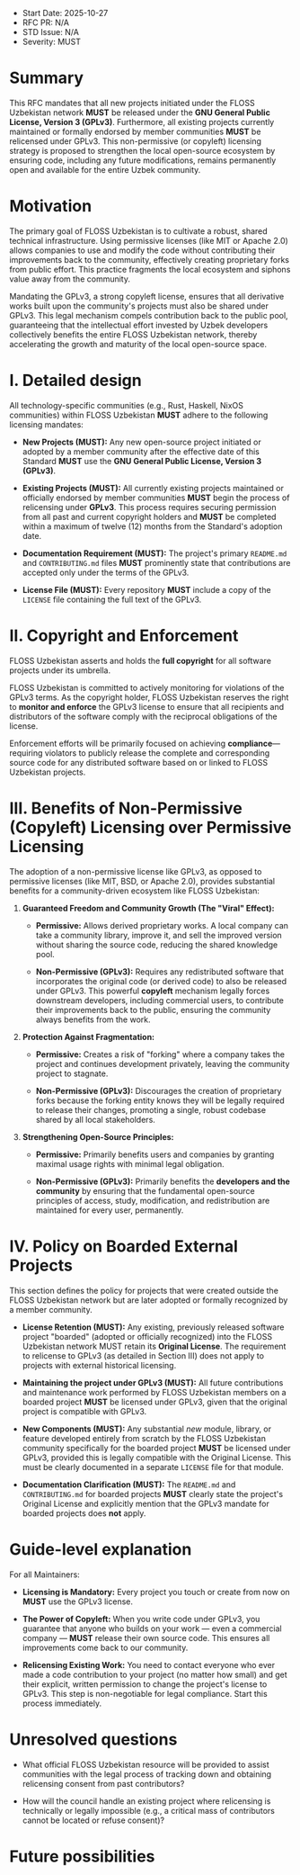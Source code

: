 - Start Date: 2025-10-27
- RFC PR: N/A
- STD Issue: N/A
- Severity: MUST

# Summary

This RFC mandates that all new projects initiated under the FLOSS Uzbekistan
network **MUST** be released under the **GNU General Public License,
Version 3 (GPLv3)**. Furthermore, all existing projects currently maintained
or formally endorsed by member communities **MUST** be relicensed under
GPLv3. This non-permissive (or copyleft) licensing strategy is proposed to
strengthen the local open-source ecosystem by ensuring code, including any
future modifications, remains permanently open and available for the entire
Uzbek community.

# Motivation

The primary goal of FLOSS Uzbekistan is to cultivate a robust, shared
technical infrastructure. Using permissive licenses (like MIT or Apache
2.0) allows companies to use and modify the code without contributing their
improvements back to the community, effectively creating proprietary forks
from public effort. This practice fragments the local ecosystem and siphons
value away from the community.

Mandating the GPLv3, a strong copyleft license, ensures that all derivative
works built upon the community's projects must also be shared under GPLv3. This
legal mechanism compels contribution back to the public pool, guaranteeing that
the intellectual effort invested by Uzbek developers collectively benefits
the entire FLOSS Uzbekistan network, thereby accelerating the growth and
maturity of the local open-source space.

# I. Detailed design

All technology-specific communities (e.g., Rust, Haskell, NixOS communities)
within FLOSS Uzbekistan **MUST** adhere to the following licensing mandates:

- **New Projects (MUST):** Any new open-source project initiated or adopted
by a member community after the effective date of this Standard **MUST**
use the **GNU General Public License, Version 3 (GPLv3)**.

- **Existing Projects (MUST):** All currently existing projects maintained
or officially endorsed by member communities **MUST** begin the process of
relicensing under **GPLv3**. This process requires securing permission from
all past and current copyright holders and **MUST** be completed within a
maximum of twelve (12) months from the Standard's adoption date.

- **Documentation Requirement (MUST):** The project's primary `README.md`
and `CONTRIBUTING.md` files **MUST** prominently state that contributions
are accepted only under the terms of the GPLv3.

- **License File (MUST):** Every repository **MUST** include a copy of the
`LICENSE` file containing the full text of the GPLv3.

# II. Copyright and Enforcement

FLOSS Uzbekistan asserts and holds the **full copyright** for all software
projects under its umbrella.

FLOSS Uzbekistan is committed to actively monitoring for violations of the
GPLv3 terms. As the copyright holder, FLOSS Uzbekistan reserves the right to
**monitor and enforce** the GPLv3 license to ensure that all recipients and
distributors of the software comply with the reciprocal obligations of the
license.

Enforcement efforts will be primarily focused on achieving
**compliance**—requiring violators to publicly release the complete and
corresponding source code for any distributed software based on or linked to
FLOSS Uzbekistan projects.

# III. Benefits of Non-Permissive (Copyleft) Licensing over Permissive Licensing

The adoption of a non-permissive license like GPLv3, as opposed to permissive
licenses (like MIT, BSD, or Apache 2.0), provides substantial benefits for
a community-driven ecosystem like FLOSS Uzbekistan:

1. **Guaranteed Freedom and Community Growth (The "Viral" Effect):**

    - **Permissive:** Allows derived proprietary works. A local company
    can take a community library, improve it, and sell the improved version
    without sharing the source code, reducing the shared knowledge pool.

    - **Non-Permissive (GPLv3):** Requires any redistributed software that
    incorporates the original code (or derived code) to also be released under
    GPLv3. This powerful **copyleft** mechanism legally forces downstream
    developers, including commercial users, to contribute their improvements
    back to the public, ensuring the community always benefits from the work.

2. **Protection Against Fragmentation:**

    - **Permissive:** Creates a risk of "forking" where a company takes
    the project and continues development privately, leaving the community
    project to stagnate.

    - **Non-Permissive (GPLv3):** Discourages the creation of proprietary
    forks because the forking entity knows they will be legally required
    to release their changes, promoting a single, robust codebase shared by
    all local stakeholders.

3. **Strengthening Open-Source Principles:**

    - **Permissive:** Primarily benefits users and companies by granting
    maximal usage rights with minimal legal obligation.

    - **Non-Permissive (GPLv3):** Primarily benefits the **developers and
    the community** by ensuring that the fundamental open-source principles
    of access, study, modification, and redistribution are maintained for
    every user, permanently.

# IV. Policy on Boarded External Projects

This section defines the policy for projects that were created outside the
FLOSS Uzbekistan network but are later adopted or formally recognized by a
member community.

- **License Retention (MUST):** Any existing, previously released software
project "boarded" (adopted or officially recognized) into the FLOSS Uzbekistan
network MUST retain its **Original License**. The requirement to relicense to
GPLv3 (as detailed in Section III) does not apply to projects with external
historical licensing.

- **Maintaining the project under GPLv3 (MUST):** All future contributions and
maintenance work performed by FLOSS Uzbekistan members on a boarded project
**MUST** be licensed under GPLv3, given that the original project is compatible
with GPLv3. 

- **New Components (MUST):** Any substantial _new_ module, library, or
feature developed entirely from scratch by the FLOSS Uzbekistan community
specifically for the boarded project **MUST** be licensed under GPLv3,
provided this is legally compatible with the Original License. This must be
clearly documented in a separate `LICENSE` file for that module.

- **Documentation Clarification (MUST):** The `README.md` and `CONTRIBUTING.md`
for boarded projects **MUST** clearly state the project's Original License and
explicitly mention that the GPLv3 mandate for boarded projects does
**not** apply.

# Guide-level explanation

For all Maintainers:

- **Licensing is Mandatory:** Every project you touch or create from now on
**MUST** use the GPLv3 license.

- **The Power of Copyleft:** When you write code under GPLv3, you guarantee
that anyone who builds on your work — even a commercial company — **MUST**
release their own source code. This ensures all improvements come back to
our community.

- **Relicensing Existing Work:** You need to contact everyone who ever made
a code contribution to your project (no matter how small) and get their
explicit, written permission to change the project's license to GPLv3. This
step is non-negotiable for legal compliance. Start this process immediately.

# Unresolved questions

- What official FLOSS Uzbekistan resource will be provided to assist
communities with the legal process of tracking down and obtaining relicensing
consent from past contributors?

- How will the council handle an existing project where relicensing is
technically or legally impossible (e.g., a critical mass of contributors
cannot be located or refuse consent)?

# Future possibilities
